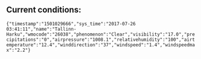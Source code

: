 ## Current conditions: 
 ``` {"timestamp":"1501029666","sys_time":"2017-07-26 03:41:11","name":"Tallinn-Harku","wmocode":"26038","phenomenon":"Clear","visibility":"17.0","precipitations":"0","airpressure":"1008.1","relativehumidity":"100","airtemperature":"12.4","winddirection":"37","windspeed":"1.4","windspeedmax":"2.2"} ```
